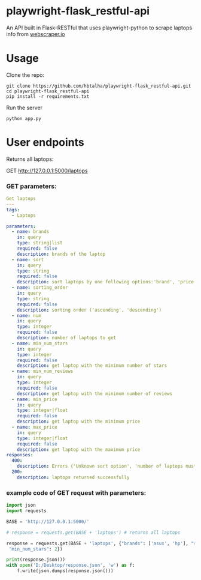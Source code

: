 # playwright-flask_restful-api
An API built in Flask-RESTful that uses playwright-python to scrape laptops info from [webscraper.io](https://webscraper.io/test-sites/e-commerce/allinone/computers/laptops)

# Usage
Clone the repo:
```
git clone https://github.com/hbtalha/playwright-flask_restful-api.git
cd playwright-flask_restful-api
pip install -r requirements.txt
```

Run the server
```
python app.py
```
# User endpoints
Returns all laptops:

GET http://127.0.0.1:5000/laptops

### GET parameters:

```yaml
Get laptops
---
tags:
  - Laptops

parameters:
  - name: brands
    in: query
    type: string|list
    required: false
    description: brands of the laptop
  - name: sort
    in: query
    type: string
    required: false
    description: sort laptops by one following options:'brand', 'price', 'num_reviews', 'num_stars
  - name: sorting_order
    in: query
    type: string
    required: false
    description: sorting order ('ascending', 'descending')
  - name: num
    in: query
    type: integer
    required: false
    description: number of laptops to get
  - name: min_num_stars
    in: query
    type: integer
    required: false
    description: get laptop with the minimum number of stars
  - name: min_num_reviews
    in: query
    type: integer
    required: false
    description: get laptop with the minimum number of reviews
  - name: min_price
    in: query
    type: integer|float
    required: false
    description: get laptop with the minimum price
  - name: max_price
    in: query
    type: integer|float
    required: false
    description: get laptop with the maximum price
responses:
  400:
    description: Errors {'Unknown sort option', 'number of laptops must be greater than zero', 'invalid price range'}
  200:
    description: laptops returned successfully

```

### example code of GET request with parameters:
```python
import json
import requests

BASE = 'http://127.0.0.1:5000/'

# response = requests.get(BASE + 'laptops') # returns all laptops

response = requests.get(BASE + 'laptops', {"brands": ['asus', 'hp'], "sort": "price", "sorting_order":'ascending', "num": 15, "max_price": 1500, "min_price": 400, "min_num_reviews": 5,
 "min_num_stars": 2})

print(response.json())
with open('D:/Desktop/response.json', 'w') as f:
    f.write(json.dumps(response.json()))
```

